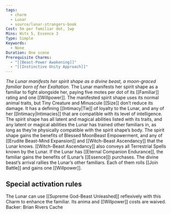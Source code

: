 ```yaml
---
tags:
  - charm
  - Lunar
  - source/lunar-strangers-book
Cost: 5m per familiar dot, 1wp
Mins: Wits 5, Essence 3
Type: Simple
Keywords:
  - None
Duration: One scene
Prerequisite Charms:
  - "[[Beast-Power Awakening]]"
  - "[[Instinctive Unity Approach]]"
---
```

*The Lunar manifests her spirit shape as a divine beast, a moon-graced familiar born of her Exaltation.*
The Lunar manifests her spirit shape as a familiar to fight alongside her, paying five motes per dot of its [[Familiar]] rating and one [[Willpower]]. The manifested spirit shape uses its normal animal traits, but Tiny Creature and Minuscule [[Size]] don’t reduce its damage.
It has a defining [[Intimacy|Tie]] of loyalty to the Lunar, and any of her [[Intimacy|Intimacies]] that are compatible with its level of intelligence.
The spirit shape has all latent and magical abilities listed with its traits, and any latent or magical abilities the Lunar has trained other familiars in, as long as they’re physically compatible with the spirit shape’s body.
The spirit shape gains the benefits of Blessed MoonBeast Empowerment, and any of [[Erudite Beast-Mind Expansion]] and [[Witch-Beast Ascendancy]] that the Lunar knows. [[Witch-Beast Ascendancy]] also conveys all Terrestrial Spells known by the Lunar. If the Lunar has [[Eternal Companion Endurance]], the familiar gains the benefits of (Lunar’s [[Essence]]) purchases.
The divine beast’s arrival rallies the Lunar’s other familiars. Each of them rolls [[Join Battle]] and gains one [[Willpower]].


## Special activation rules

The Lunar can use [[Supreme God-Beast Unleashed]] reflexively with this Charm to enhance the familiar. Its anima and [[Willpower]] costs are waived.
Backer: Brian Rivers Cache